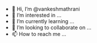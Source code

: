 - 👋 Hi, I’m @vankeshmathrani
- 👀 I’m interested in ...
- 🌱 I’m currently learning ...
- 💞️ I’m looking to collaborate on ...
- 📫 How to reach me ...

<!---
vankeshmathrani/vankeshmathrani is a ✨ special ✨ repository because its `README.md` (this file) appears on your GitHub profile.
You can click the Preview link to take a look at your changes.
--->
